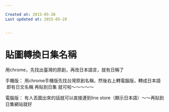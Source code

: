 ```yaml
---

Created at: 2015-05-28
Last updated at: 2015-05-28


---
```


# 貼圖轉換日集名稱


用chrome，先找出臺灣的原創，再改日本語言，就有日稱了

手機版：
用chrome手機版先找台灣原創名稱，然後右上轉電腦版，轉成日本語  即有日文名稱 再貼到日集 就可啦～～～～～

電腦版：
有人丟圖出來的話就可以直接連到line store（顯示日本語）～～再貼到日集網站就好

